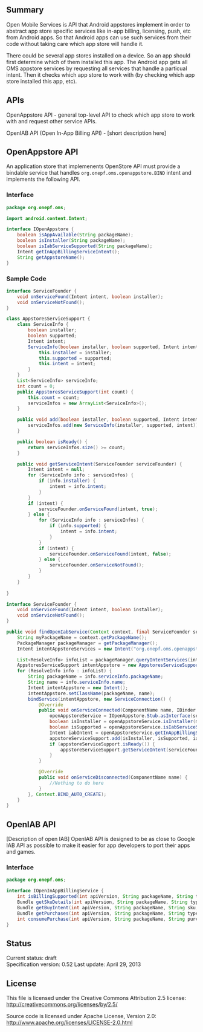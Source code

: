 Summary
-------------

Open Mobile Services is API that Android appstores implement in order to abstract app store specific services like in-app billing, licensing, push, etc from Android apps. So that Android apps can use such services from their code without taking care which app store will handle it.

There could be several app stores installed on a device. So an app should first determine which of them installed this app.
The Android app gets all OMS appstore services by requesting all services that handle a particual intent. Then it checks which app store to work with (by checking which app store installed this app, etc). 

APIs
-------------
OpenAppstore API  - general top-level API to check which app store to work with and request other service APIs.

OpenIAB API (Open In-App Billing API) - [short description here]

OpenAppstore API
-------------
An application store that implemenents OpenStore API must provide a bindable service that handles `org.onepf.oms.openappstore.BIND` intent and implements the following API.

### Interface
```java
package org.onepf.oms;

import android.content.Intent;

interface IOpenAppstore {
    boolean isAppAvailable(String packageName);
    boolean isInstaller(String packageName);
    boolean isIabServiceSupported(String packageName);
    Intent getInAppBillingServiceIntent();
    String getAppstoreName();
}
```

### Sample Code 
```java
interface ServiceFounder {
    void onServiceFound(Intent intent, boolean installer);
    void onServiceNotFound();
}

class AppstoresServiceSupport {
    class ServiceInfo {
        boolean installer;
        boolean supported;
        Intent intent;
        ServiceInfo(boolean installer, boolean supported, Intent intent) {
            this.installer = installer;
            this.supported = supported;
            this.intent = intent;
        }
    }
    List<ServiceInfo> serviceInfo;
    int count = 0;
    public AppstoresServiceSupport(int count) {
        this.count = count;
        serviceInfos = new ArrayList<ServiceInfo>();  
    }

    public void add(boolean installer, boolean supported, Intent intent) {
        serviceInfos.add(new ServiceInfo(installer, supported, intent));
    }

    public boolean isReady() {
        return serviceInfos.size() >= count;
    }

    public void getServiceIntent(ServiceFounder serviceFounder) {
        Intent intent = null;
        for (ServiceInfo info : serviceInfos) {
            if (info.installer) {
                intent = info.intent;    
            }
        }
        if (intent) {
            serviceFounder.onServiceFound(intent, true);
        } else {
            for (ServiceInfo info : serviceInfos) {
                if (info.supported) {
                    intent = info.intent;    
                }
            }
            if (intent) {
                serviceFounder.onServiceFound(intent, false);
            } else {
                serviceFounder.onServiceNotFound();
            }
        }
    }
  
}

interface ServiceFounder {
    void onServiceFound(Intent intent, boolean installer);
    void onServiceNotFound();
}

public void findOpenIabService(Context context, final ServiceFounder serviceFounder) { 
    String myPackageName = context.getPackageName();
    PackageManager packageManager = getPackageManager();
    Intent intentAppstoreServices = new Intent("org.onepf.oms.openappstore.BIND");

    List<ResolveInfo> infoList = packageManager.queryIntentServices(intentAppstores, 0);
    AppstoresServiceSupport intentAppstore = new AppstoresServiceSupport(infoList.size());
    for (ResolveInfo info : infoList) {
        String packageName = info.serviceInfo.packageName;
        String name = info.serviceInfo.name;
        Intent intentAppstore = new Intent();
        intentAppstore.setClassName(packageName, name);
        bindService(intentAppstore, new ServiceConnection() {
            @Override
            public void onServiceConnected(ComponentName name, IBinder service) {
                openAppstoreService = IOpenAppstore.Stub.asInterface(service);
                boolean isInstaller = openAppstoreService.isInstaller(myPackageName);
                boolean isSupported = openAppstoreService.isIabServiceSupported(myPackageName);
                Intent iabIntent = openAppstoreService.getInAppBillingServiceIntent();
                appstoreServiceSupport.add(isInstaller, isSupported, iabIntent);
                if (appstoreServiceSupport.isReady()) {
                    appstoreServiceSupport.getServiceIntent(serviceFounder);
                }
            }

            @Override
            public void onServiceDisconnected(ComponentName name) {
                //Nothing to do here
            }
        }, Context.BIND_AUTO_CREATE);
    }
}
```        


OpenIAB API
-------------

[Description of open IAB]
OpenIAB API is designed to be as close to Google IAB API as possible to make it easier for app developers to port their apps and games.


### Interface
```java
package org.onepf.oms;

interface IOpenInAppBillingService {
    int isBillingSupported(int apiVersion, String packageName, String type);
    Bundle getSkuDetails(int apiVersion, String packageName, String type, in Bundle skusBundle);
    Bundle getBuyIntent(int apiVersion, String packageName, String sku, String type, String developerPayload);
    Bundle getPurchases(int apiVersion, String packageName, String type, String continuationToken);
    int consumePurchase(int apiVersion, String packageName, String purchaseToken);
}
```

Status
-------------
Current status: draft  
Specification version: 0.52
Last update: April 29, 2013  

License
-------------
This file is licensed under the Creative Commons Attribution 2.5 license:  
http://creativecommons.org/licenses/by/2.5/

Source code is licensed under Apache License, Version 2.0:  
http://www.apache.org/licenses/LICENSE-2.0.html


